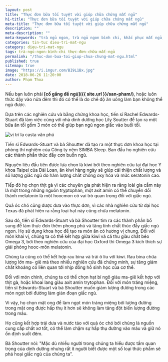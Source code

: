 ```yaml
---
layout: post
title: "Thực đơn bữa tối tuyệt vời giúp chữa chứng mất ngủ"
h1-title: "Thực đơn bữa tối tuyệt vời giúp chữa chứng mất ngủ"
meta-title: "Thực đơn bữa tối tuyệt vời giúp chữa chứng mất ngủ"
description: ""
meta-description: ""
meta-keywords: "trà ngủ ngon, trà ngủ ngon bình chi, khắc phục mất ngủ, thực đơn chữa mất ngủ"
categories: tin-tuc dieu-tri-mat-ngu
category: dieu-tri-mat-ngu
tags: trà-ngủ-ngon-bình-chi thực-đơn-chữa-mất-ngủ
permalink: "/thuc-don-bua-toi-giup-chua-chung-mat-ngu.html"
published: true
sitemap: true
image: "https://i.imgur.com/BI9L1Bx.jpg"
date: 2018-06-26 11:20:00
author: Phạm Thoa
---
```


Nếu bạn luôn phải **[cố gắng để ngủ]({{ site.url }}/san-pham/)**, hoặc luôn thức dậy vào nửa đêm thì đó có thể là do chế độ ăn uống làm bạn không thể ngủ được.

Dựa trên các nghiên cứu và bằng chứng khoa học, tiến sĩ Rachel Edwards-Stuart đã làm việc cùng với nhà dinh dưỡng học Lily Soutter để tạo ra một bữa ăn tối gồm 3 món có thể giúp bạn ngủ ngon giấc vào buổi tối.

<img  src="https://i.imgur.com/QVlDhQk.png" alt="vị trí la casta văn phú" class="image_fade responsive-img lazy"> 

Tiến sĩ Edwards-Stuart và bà Shoutter đã tạo ra một thực đơn khoa học tại phòng thí nghiệm của Công ty nệm SIMBA Sleep. Ban đầu họ nghiên cứu các thành phần thúc đẩy cơn buồn ngủ.

Nguyên liệu đầu tiên được lựa chọn là kiwi bởi theo nghiên cứu tại đại học Y khoa Taipei của Đài Loan, ăn kiwi hàng ngày sẽ giúp cải thiện chất lượng và số lượng giấc ngủ do hàm lượng chất chống oxy hóa và mức seratonin cao.

Tiếp đó họ chọn thịt gà vì các chuyên gia phát hiện ra rằng loài gia cầm này là một trong những nguồn tryptophan, một axit amin có thể chuyển đổi thành melatonin là một hoocmon có vai trò quan trọng đối với giấc ngủ.

Quả óc chó cũng được đưa vào thực đơn, vì các nhà nghiên cứu từ đại học Texas đã phát hiện ra rằng loại hạt này cũng chứa melatonin.

Sau đó, tiến sĩ Edwards-Stuart và bà Shoutter tìm ra các thành phần bổ sung để làm thực đơn thêm phong phú và tăng tính chất thúc đẩy giấc ngủ ngon. Họ sử dụng khoa học để tạo ra món ăn có hương vị chung.
Đối với món khai vị, chúng ta có thể kết hợp giữa kiwi và cá thu giàu chất béo Omega 3, bởi theo nghiên cứu của đại học Oxford thì Omega 3 kích thích sự giải phóng hooc-môn melatonin.

Chúng ta cũng có thể kết hợp rau bina và trái ô liu với kiwi. Rau bina chứa lượng lớn ma- giê mà theo nhiều nghiên cứu đã chứng minh, sự tăng giảm chất khoáng có liên quan tới nhịp đồng hồ sinh học của cơ thể.

Đối với món chính, chúng ta có thể chọn hạt bí ngô giàu ma-giê kết hợp với thịt gà, hoặc khoai lang giàu axit amin trytophan.
Đối với món tráng miệng, tiến sĩ Edwards-Stuart và bà Shoutter muốn giảm lượng đường trong các món ngọt bởi đường làm gián đoạn giấc ngủ.

Vì vậy, họ chọn mật ong để làm ngọt món tráng miệng bởi lượng đường trong mật ong được hấp thụ ít hơn sẽ không làm tăng đột biến lượng đường trong máu.

Họ cũng kết hợp trái dưa và nước táo với quả óc chó bởi chúng là nguồn cung cấp chất xơ tốt, có thể làm chậm sự hấp thụ đường vào máu và giữ nó ổn định suốt đêm.

Bà Shoutter nói: "Mặc dù nhiều người trong chúng ta hiểu được tầm quan trọng của dinh dưỡng nhưng rất ít người biết được một số loại thức phẩm sẽ phá hoại giấc ngủ của chúng ta”.
